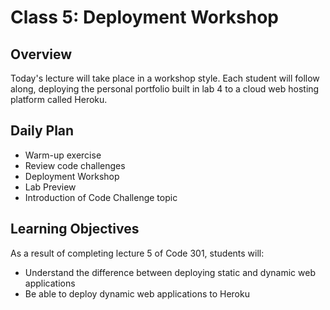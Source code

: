 # Class 5: Deployment Workshop 

## Overview

Today's lecture will take place in a workshop style. Each student will follow along, deploying the personal portfolio built in lab 4 to a cloud web hosting platform called Heroku.

## Daily Plan

- Warm-up exercise
- Review code challenges
- Deployment Workshop
- Lab Preview
- Introduction of Code Challenge topic

## Learning Objectives

As a result of completing lecture 5 of Code 301, students will:
- Understand the difference between deploying static and dynamic web applications
- Be able to deploy dynamic web applications to Heroku
